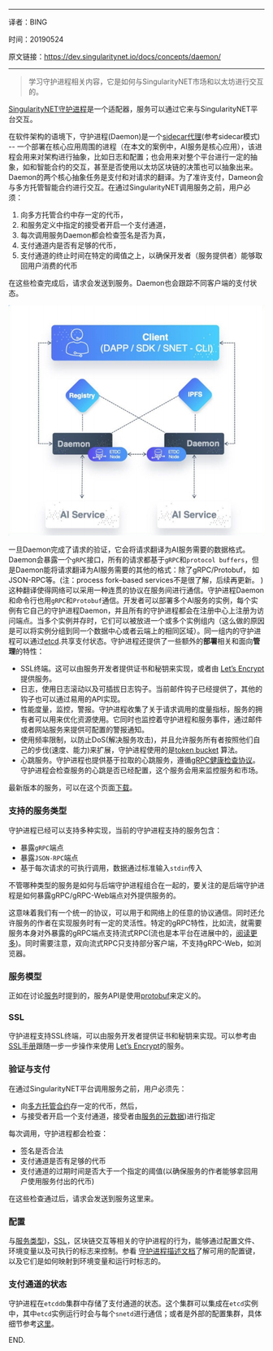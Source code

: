 ----

译者：BING

时间：20190524

原文链接：<https://dev.singularitynet.io/docs/concepts/daemon/>

---

> 学习守护进程相关内容，它是如何与SingularityNET市场和以太坊进行交互的。

[SingularityNET守护进程](https://github.com/singnet/snet-daemon)是一个适配器，服务可以通过它来与SingularityNET平台交互。

在软件架构的语境下，守护进程(Daemon)是一个[sidecar代理](https://docs.microsoft.com/en-us/azure/architecture/patterns/sidecar)(参考sidecar模式) -- 一个部署在核心应用周围的进程（在本文的案例中，AI服务是核心应用），该进程会用来对架构进行抽象，比如日志和配置；也会用来对整个平台进行一定的抽象，如和智能合约的交互，甚至是否使用以太坊区块链的决策也可以抽象出来。Daemon的两个核心抽象任务是支付和对请求的翻译。为了准许支付，Dameon会与多方托管智能合约进行交互。在通过SingularityNET调用服务之前，用户必须：

1. 向多方托管合约中存一定的代币，
2. 和服务定义中指定的接受者开启一个支付通道，
3. 每次调用服务Daemon都会检查签名是否为真，
4. 支付通道内是否有足够的代币，
5. 支付通道的终止时间在特定的阈值之上，以确保开发者（服务提供者）能够取回用户消费的代币

在这些检查完成后，请求会发送到服务。Daemon也会跟踪不同客户端的支付状态。



![img](assets/daemon_diagram.jpg)



一旦Daemon完成了请求的验证，它会将请求翻译为AI服务需要的数据格式。 Daemon会暴露一个`gRPC`接口，所有的请求都基于`gRPC`和`protocol buffers`，但是Daemon能将请求翻译为AI服务需要的其他的格式：除了gRPC/Protobuf， 如JSON-RPC等。(注：process fork–based services不是很了解，后续再更新。 )这种翻译使得网络可以采用一种连贯的协议在服务间进行通信。守护进程Daemon和命令行也用`gRPC`和`Protobuf`通信。开发者可以部署多个AI服务的实例，每个实例有它自己的守护进程Daemon，并且所有的守护进程都会在注册中心上注册为访问端点。当多个实例并存时，它们可以被放进一个或多个实例组内（这么做的原因是可以将实例分组到同一个数据中心或者云端上的相同区域）。同一组内的守护进程可以通过[etcd](https://coreos.com/etcd/).共享支付状态。守护进程还提供了一些额外的**部署**相关和面向**管理**的特性：

- SSL终端。这可以由服务开发者提供证书和秘钥来实现，或者由 [Let’s Encrypt](https://letsencrypt.org/)提供服务。
- 日志，使用日志滚动以及可插拔日志钩子。当前邮件钩子已经提供了，其他的钩子也可以通过易用的API实现。
- 性能度量，监控，警报。守护进程收集了关于请求调用的度量指标，服务的拥有者可以用来优化资源使用。它同时也监控着守护进程和服务事件，通过邮件或者网站服务来提供可配置的警报通知。
- 使用频率限制，以防止DoS(解决服务攻击)，并且允许服务所有者按照他们自己的步伐(速度、能力)来扩展，守护进程使用的是[token bucket](https://en.wikipedia.org/wiki/Token_bucket) 算法。
- 心跳服务。守护进程也提供基于拉取的心跳服务，遵循[gRPC健康检查协议](https://github.com/grpc/grpc/blob/master/doc/health-checking.md)。守护进程会检查服务的心跳是否已经配置，这个服务会用来监控服务和市场。

最新版本的服务，可以在这个页面[下载](https://github.com/singnet/snet-daemon/releases)。

### 支持的服务类型

守护进程已经可以支持多种实现，当前的守护进程支持的服务包含：

- 暴露`gRPC`端点
- 暴露`JSON-RPC`端点
- 基于每次请求的可执行调用，数据通过标准输入`stdin`传入

不管哪种类型的服务是如何与后端守护进程组合在一起的，要关注的是后端守护进程是如何暴露gRPC/gRPC-Web端点对外提供服务的。

这意味着我们有一个统一的协议，可以用于和网络上的任意的协议通信。同时还允许服务的作者在实现服务时有一定的灵活性。特定的gRPC特性，比如流，就需要服务本身对外暴露的gRPC端点支持流式RPC(流也是本平台在进展中的，[阅读更多](https://github.com/singnet/snet-daemon/issues/195))。同时需要注意，双向流式RPC只支持部分客户端，不支持gRPC-Web，如浏览器。

### 服务模型

正如在讨论[服务](https://dev.singularitynet.io/docs/concepts/service)时提到的，服务API是使用[protobuf](https://developers.google.com/protocol-buffers/docs/reference/proto3-spec#service_definition)来定义的。

### SSL

守护进程支持SSL终端，可以由服务开发者提供证书和秘钥来实现。可以参考由 [SSL手册](https://dev.singularitynet.io/tutorials/daemon-ssl-setup)跟随一步一步操作来使用 [Let’s Encrypt](https://letsencrypt.org/)的服务。

### 验证与支付

在通过SingularityNET平台调用服务之前，用户必须先：

- 向[多方托管合约](https://dev.singularitynet.io/docs/concepts/multi-party-escrow)存一定的代币，然后，
- 与接受者开启一个支付通道，接受者由[服务的元数据](https://dev.singularitynet.io/docs/concepts/service-metadata))进行指定

每次调用，守护进程都会检查：

- 签名是否合法
- 支付通道是否有足够的代币
- 支付通道的过期时间是否大于一个指定的阈值(以确保服务的作者能够拿回用户使用服务付出的代币)

在这些检查通过后，请求会发送到服务这里来。

### 配置

与[服务类型](https://dev.singularitynet.io/docs/concepts/daemon/#supported-service-types))，[SSL](https://dev.singularitynet.io/docs/concepts/daemon/#ssl)，区块链交互等相关的守护进程的行为，能够通过配置文件、环境变量以及可执行的标志来控制。参看 [守护进程描述文档](https://github.com/singnet/snet-daemon#configuration)了解可用的配置键，以及它们是如何映射到环境变量和运行时标志的。

### 支付通道的状态

守护进程在`etcddb`集群中存储了支付通道的状态。这个集群可以集成在`etcd`实例中，其中`etcd`实例运行时会与每个`snetd`进行通信；或者是外部的配置集群，具体细节参考[这里](https://dev.singularitynet.io/docs/concepts/daemon-channel-storage)。

END.

